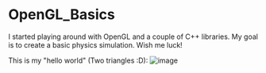 # OpenGL_Basics

I started playing around with OpenGL and a couple of C++ libraries. My goal is to create a basic physics simulation. Wish me luck!

This is my "hello world" (Two triangles :D):
![image](https://github.com/salvaKaraka/OpenGL_Basics/assets/100873582/309e5447-b421-47a0-b971-57b85fcf275e)
